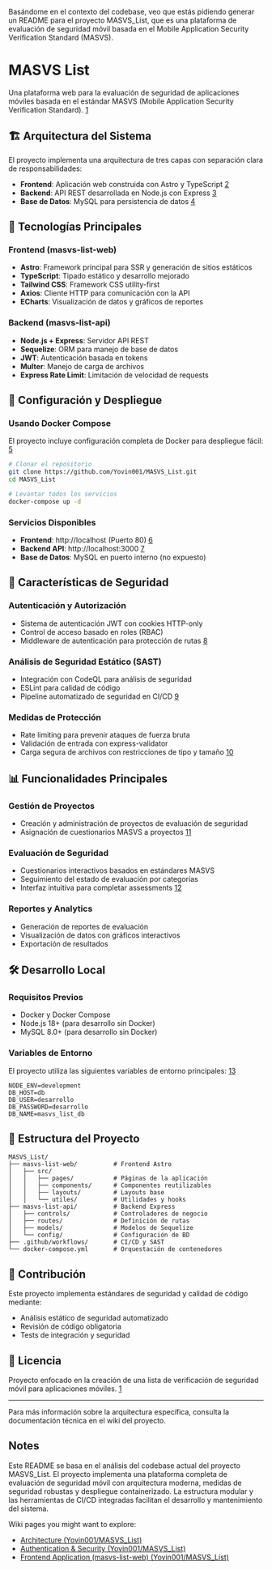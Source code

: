 Basándome en el contexto del codebase, veo que estás pidiendo generar un README para el proyecto MASVS_List, que es una plataforma de evaluación de seguridad móvil basada en el Mobile Application Security Verification Standard (MASVS). <cite/>

# MASVS List

Una plataforma web para la evaluación de seguridad de aplicaciones móviles basada en el estándar MASVS (Mobile Application Security Verification Standard). [1](#0-0) 

## 🏗️ Arquitectura del Sistema

El proyecto implementa una arquitectura de tres capas con separación clara de responsabilidades: <cite/>

- **Frontend**: Aplicación web construida con Astro y TypeScript [2](#0-1) 
- **Backend**: API REST desarrollada en Node.js con Express [3](#0-2) 
- **Base de Datos**: MySQL para persistencia de datos [4](#0-3) 

## 🚀 Tecnologías Principales

### Frontend (masvs-list-web)
- **Astro**: Framework principal para SSR y generación de sitios estáticos
- **TypeScript**: Tipado estático y desarrollo mejorado
- **Tailwind CSS**: Framework CSS utility-first
- **Axios**: Cliente HTTP para comunicación con la API
- **ECharts**: Visualización de datos y gráficos de reportes

### Backend (masvs-list-api)
- **Node.js + Express**: Servidor API REST
- **Sequelize**: ORM para manejo de base de datos
- **JWT**: Autenticación basada en tokens
- **Multer**: Manejo de carga de archivos
- **Express Rate Limit**: Limitación de velocidad de requests

## 🔧 Configuración y Despliegue

### Usando Docker Compose

El proyecto incluye configuración completa de Docker para despliegue fácil: [5](#0-4) 

```bash
# Clonar el repositorio
git clone https://github.com/Yovin001/MASVS_List.git
cd MASVS_List

# Levantar todos los servicios
docker-compose up -d
```

### Servicios Disponibles

- **Frontend**: http://localhost (Puerto 80) [6](#0-5) 
- **Backend API**: http://localhost:3000 [7](#0-6) 
- **Base de Datos**: MySQL en puerto interno (no expuesto)

## 🔐 Características de Seguridad

### Autenticación y Autorización
- Sistema de autenticación JWT con cookies HTTP-only
- Control de acceso basado en roles (RBAC)
- Middleware de autenticación para protección de rutas [8](#0-7) 

### Análisis de Seguridad Estático (SAST)
- Integración con CodeQL para análisis de seguridad
- ESLint para calidad de código
- Pipeline automatizado de seguridad en CI/CD [9](#0-8) 

### Medidas de Protección
- Rate limiting para prevenir ataques de fuerza bruta
- Validación de entrada con express-validator
- Carga segura de archivos con restricciones de tipo y tamaño [10](#0-9) 

## 📊 Funcionalidades Principales

### Gestión de Proyectos
- Creación y administración de proyectos de evaluación de seguridad
- Asignación de cuestionarios MASVS a proyectos [11](#0-10) 

### Evaluación de Seguridad
- Cuestionarios interactivos basados en estándares MASVS
- Seguimiento del estado de evaluación por categorías
- Interfaz intuitiva para completar assessments [12](#0-11) 

### Reportes y Analytics
- Generación de reportes de evaluación
- Visualización de datos con gráficos interactivos
- Exportación de resultados

## 🛠️ Desarrollo Local

### Requisitos Previos
- Docker y Docker Compose
- Node.js 18+ (para desarrollo sin Docker)
- MySQL 8.0+ (para desarrollo sin Docker)

### Variables de Entorno
El proyecto utiliza las siguientes variables de entorno principales: [13](#0-12) 

```env
NODE_ENV=development
DB_HOST=db
DB_USER=desarrollo
DB_PASSWORD=desarrollo
DB_NAME=masvs_list_db
```

## 📝 Estructura del Proyecto

```
MASVS_List/
├── masvs-list-web/          # Frontend Astro
│   ├── src/
│   │   ├── pages/           # Páginas de la aplicación
│   │   ├── components/      # Componentes reutilizables
│   │   ├── layouts/         # Layouts base
│   │   └── utiles/          # Utilidades y hooks
├── masvs-list-api/          # Backend Express
│   ├── controls/            # Controladores de negocio
│   ├── routes/              # Definición de rutas
│   ├── models/              # Modelos de Sequelize
│   └── config/              # Configuración de BD
├── .github/workflows/       # CI/CD y SAST
└── docker-compose.yml       # Orquestación de contenedores
```

## 🤝 Contribución

Este proyecto implementa estándares de seguridad y calidad de código mediante:
- Análisis estático de seguridad automatizado
- Revisión de código obligatoria
- Tests de integración y seguridad

## 📄 Licencia

Proyecto enfocado en la creación de una lista de verificación de seguridad móvil para aplicaciones móviles. [1](#0-0) 

---

Para más información sobre la arquitectura específica, consulta la documentación técnica en el wiki del proyecto.

## Notes

Este README se basa en el análisis del codebase actual del proyecto MASVS_List. El proyecto implementa una plataforma completa de evaluación de seguridad móvil con arquitectura moderna, medidas de seguridad robustas y despliegue containerizado. La estructura modular y las herramientas de CI/CD integradas facilitan el desarrollo y mantenimiento del sistema.

Wiki pages you might want to explore:
- [Architecture (Yovin001/MASVS_List)](/wiki/Yovin001/MASVS_List#2)
- [Authentication & Security (Yovin001/MASVS_List)](/wiki/Yovin001/MASVS_List#2.1)
- [Frontend Application (masvs-list-web) (Yovin001/MASVS_List)](/wiki/Yovin001/MASVS_List#3)
